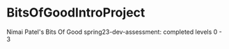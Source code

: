 # BitsOfGoodIntroProject
Nimai Patel's Bits Of Good spring23-dev-assessment: completed levels 0 - 3
